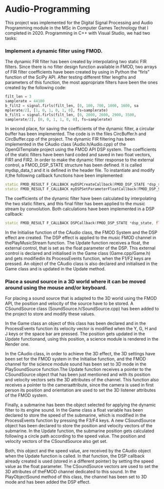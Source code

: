 # Audio-Programming
This project was implemented for the Digital Signal Processing and Audio Programming module in the MSc in Computer Games Technology that I completed in 2020. Programming in C++ with Visual Studio, we had two tasks:

### Implement a dynamic filter using FMOD.

The dynamic FIR filter has been created by interpolating two static FIR filters. Since there is no filter design function available in FMOD, two arrays of FIR filter coefficients have been created by using in Python the “firls” function of the SciPy API. After testing different filter lengths and parameters of this function, the most appropriate filters have been the ones created by the following code:

```Python
filt_len = 3
samplerate = 44100
b_filt2 = signal.firls(filt_len, [0, 100, 700, 1000, 1600, sa
mplerate/2], [1, 0, 1, 0, 1, 0], fs=samplerate)
b_filt1 = signal.firls(filt_len, [0, 2000, 2600, 2900, 3500,
samplerate/2], [0, 0, 1, 1, 0, 0], fs=samplerate)
```

In second place, for saving the coefficients of the dynamic filter, a circular buffer has been implemented. The code is in the files CircBuffer.h and CircBuffer.cpp of the project. The dynamic FIR filtering has been implemented in the CAudio class (Audio.h/Audio.cpp) of the OpenGlTemplate project using the FMOD API DSP system. The coefficients of the static filters have been hard coded and saved in two float vectors, FIR1 and FIR2. In order to make the dynamic filter response to the external control, a FMOD_DSP_STATE structure has been defined. It is called mydsp_data_t and it is defined in the header file. To instantiate and modify it,the following callback functions have been implemented:

```C++
static FMOD_RESULT F_CALLBACK myDSPCreateCallback(FMOD_DSP_STATE *dsp_state);
static FMOD_RESULT F_CALLBACK myDSPSetParameterFloatCallback(FMOD_DSP_STATE *dsp_state, int index, float value);
```

The coefficients of the dynamic filter have been calculated by interpolating the two static filters, and this final filter has been applied to the music stream by convolution. Both calculations have been implemented in a DSP callback:

```C++
static FMOD_RESULT F_CALLBACK DSPCallback(FMOD_DSP_STATE *dsp_state, float *inbuffer, float *outbuffer, unsigned int length, int inchannels, int *outchannels);
```

In the Initialise function of the CAudio class, the FMOD System and the DSP effect are created. The DSP effect is applied to the music FMOD channel in thePlayMusicStream function. The Update function receives a float, the external control, that is set as the float parameter of the DSP. This external control is declared and initialised in the Game class (Game.cpp/Game.h) and gets modifiedin its ProcessEvents function, when the F1/F2 keys are pressed. An object of the CAudio class is also declared and initialised in the Game class and is updated in the Update method.

### Place a sound source in a 3D world where it can be moved around using the mouse and/or keyboard.

For placing a sound source that is adapted to the 3D world using the FMOD API, the position and velocity of the source have to be stored. A CSoundSource class (SoundSource.h/SoundSource.cpp) has been added to the project to store and modify these values.

In the Game class an object of this class has been declared and in the ProcessEvents function its velocity vector is modified when the Y, G, H and J keys or the space bar are pressed. The position gets updated in the Update functionand, using this position, a science module is rendered in the Render one.

In the CAudio class, in order to achieve the 3D effect, the 3D settings have been set for the FMOD system in the Initialise function, and the FMOD channel for the science module sound has been set to 3D mode in the PlaySoundSource function.The Update function receives a pointer to the CSoundSource object that has been just mentioned and with its position and velocity vectors sets the 3D attributes of the channel. This function also receives a pointer to the cameraattribute, since the camera is used in first person its position and orientation are used to set the 3D listener attributes of the FMOD system.

Finally, a submarine has been the object selected for applying the dynamic filter to its engine sound. In the Game class a float variable has been declared to store 
the speed of the submarine, which is modified in the ProcessEvents function by pressing the F3/F4 keys. A new CSoundSource object has been declared to store the position and velocity vectors of the submarine. In the Update function, the submarine position gets calculated following a circle path according to the speed value. The position and velocity vectors of the CSoundSource also get set.

Both, this object and the speed value, are received by the CAudio object when the Update function is called. In that function, the DSP callback already created is used (stored in a different pointer) by setting the speed value as the float parameter. The CSoundSource vectors are used to set the 3D attributes of theFMOD channel dedicated to this sound. In the PlayObjectSound method of this class, the channel has been set to 3D mode and has been added the DSP effect.

